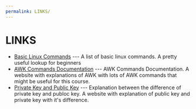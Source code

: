 ```yaml
---
permalink: LINKS/
---
```


# LINKS
- [Basic Linux Commands](https://linuxopsys.com/topics/basic-linux-commands) --- A list of basic linux commands. A pretty useful lookup for beginners
- [AWK Commands Documentation](https://www.geeksforgeeks.org/awk-command-unixlinux-examples/) --- AWK Commands Documentation. A website with explanations of AWK with lots of AWK commands that might be useful for this course.
- [Private Key and Public Key](https://www.tutorialspoint.com/difference-between-private-key-and-public-key) --- Explanation between the difference of private key and publoc key. A website with explanation of public key and private key with it's difference.

